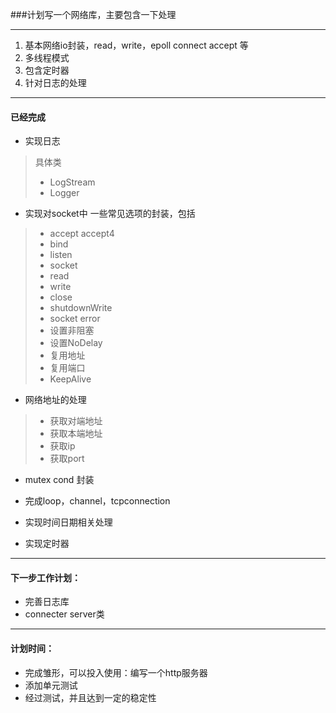 ###计划写一个网络库，主要包含一下处理

-----------------------

1. 基本网络io封装，read，write，epoll connect accept 等
2. 多线程模式
3. 包含定时器
4. 针对日志的处理

-----------------------

#### 已经完成

+ 实现日志
>具体类
>+ LogStream
>+ Logger

+ 实现对socket中 一些常见选项的封装，包括
> + accept accept4
> + bind
> + listen
> + socket
> + read
> + write
> + close
> + shutdownWrite
> + socket error
> + 设置非阻塞
> + 设置NoDelay
> + 复用地址
> + 复用端口
> + KeepAlive

+ 网络地址的处理
> + 获取对端地址
> + 获取本端地址
> + 获取ip
> + 获取port

+ mutex cond 封装
+ 完成loop，channel，tcpconnection
+ 实现时间日期相关处理

+ 实现定时器

-----------------------

#### 下一步工作计划：

+ 完善日志库
+ connecter server类

-----------------------

#### 计划时间：

+ 完成雏形，可以投入使用：编写一个http服务器
+ 添加单元测试
+ 经过测试，并且达到一定的稳定性

